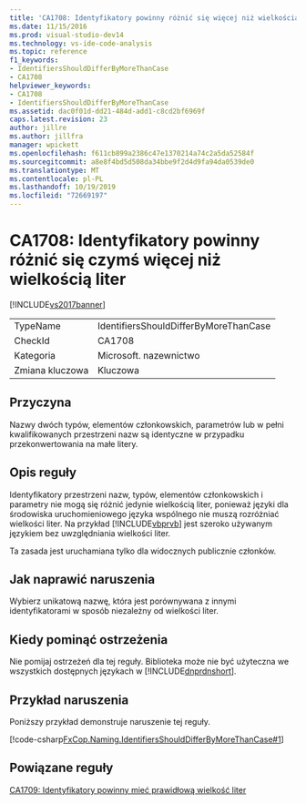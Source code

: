 ```yaml
---
title: 'CA1708: Identyfikatory powinny różnić się więcej niż wielkością liter | Microsoft Docs'
ms.date: 11/15/2016
ms.prod: visual-studio-dev14
ms.technology: vs-ide-code-analysis
ms.topic: reference
f1_keywords:
- IdentifiersShouldDifferByMoreThanCase
- CA1708
helpviewer_keywords:
- CA1708
- IdentifiersShouldDifferByMoreThanCase
ms.assetid: dac0f01d-dd21-484d-add1-c8cd2bf6969f
caps.latest.revision: 23
author: jillre
ms.author: jillfra
manager: wpickett
ms.openlocfilehash: f611cb899a2386c47e1370214a74c2a5da52584f
ms.sourcegitcommit: a8e8f4bd5d508da34bbe9f2d4d9fa94da0539de0
ms.translationtype: MT
ms.contentlocale: pl-PL
ms.lasthandoff: 10/19/2019
ms.locfileid: "72669197"
---
```

# <a name="ca1708-identifiers-should-differ-by-more-than-case"></a>CA1708: Identyfikatory powinny różnić się czymś więcej niż wielkością liter
[!INCLUDE[vs2017banner](../includes/vs2017banner.md)]

|||
|-|-|
|TypeName|IdentifiersShouldDifferByMoreThanCase|
|CheckId|CA1708|
|Kategoria|Microsoft. nazewnictwo|
|Zmiana kluczowa|Kluczowa|

## <a name="cause"></a>Przyczyna
 Nazwy dwóch typów, elementów członkowskich, parametrów lub w pełni kwalifikowanych przestrzeni nazw są identyczne w przypadku przekonwertowania na małe litery.

## <a name="rule-description"></a>Opis reguły
 Identyfikatory przestrzeni nazw, typów, elementów członkowskich i parametry nie mogą się różnić jedynie wielkością liter, ponieważ języki dla środowiska uruchomieniowego języka wspólnego nie muszą rozróżniać wielkości liter. Na przykład [!INCLUDE[vbprvb](../includes/vbprvb-md.md)] jest szeroko używanym językiem bez uwzględniania wielkości liter.

 Ta zasada jest uruchamiana tylko dla widocznych publicznie członków.

## <a name="how-to-fix-violations"></a>Jak naprawić naruszenia
 Wybierz unikatową nazwę, która jest porównywana z innymi identyfikatorami w sposób niezależny od wielkości liter.

## <a name="when-to-suppress-warnings"></a>Kiedy pominąć ostrzeżenia
 Nie pomijaj ostrzeżeń dla tej reguły. Biblioteka może nie być użyteczna we wszystkich dostępnych językach w [!INCLUDE[dnprdnshort](../includes/dnprdnshort-md.md)].

## <a name="example-of-a-violation"></a>Przykład naruszenia
 Poniższy przykład demonstruje naruszenie tej reguły.

 [!code-csharp[FxCop.Naming.IdentifiersShouldDifferByMoreThanCase#1](../snippets/csharp/VS_Snippets_CodeAnalysis/FxCop.Naming.IdentifiersShouldDifferByMoreThanCase/cs/FxCop.Naming.IdentifiersShouldDifferByMoreThanCase.cs#1)]

## <a name="related-rules"></a>Powiązane reguły
 [CA1709: Identyfikatory powinny mieć prawidłową wielkość liter](../code-quality/ca1709-identifiers-should-be-cased-correctly.md)
